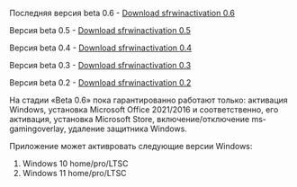 Последняя версия beta 0.6 - [Download sfrwinactivation 0.6](https://github.com/FoxesRipper/sfrwinactivation/releases/download/sfrwinactivation/sfrwinactivation.exe)

Версия beta 0.5 - [Download sfrwinactivation 0.5](https://github.com/FoxesRipper/sfrwinactivation/releases/download/sfrwinactivation-0.5-beta/sfrwinactivation.exe)

Версия beta 0.4 - [Download sfrwinactivation 0.4](https://github.com/FoxesRipper/sfrwinactivation/releases/download/sfrwinactivation-0.4-beta/sfrwinactivation.exe)

Версия beta 0.3 - [Download sfrwinactivation 0.3](https://github.com/FoxesRipper/sfrwinactivation/releases/download/sfrwinactivation-0.3-beta/sfrwinactivation.exe)

Версия beta 0.2 - [Download sfrwinactivation 0.2](https://github.com/FoxesRipper/sfrwinactivation/releases/download/sfrwinactivation-0.2-beta/sfrwinactivation.exe)


На стадии «Beta 0.6» пока гарантированно работают только: активация Windows, установка Microsoft Office 2021/2016 и соответственно, его активация, установка Microsoft Store, включение/отключение ms-gamingoverlay, удаление защитника Windows.

Приложение может активровать следующие версии Windows:
1. Windows 10 home/pro/LTSC
2. Windows 11 home/pro/LTSC
